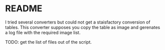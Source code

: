 # README

I tried several converters but could not get a staisfactory conversion of tables. This converter supposes you copy the table as image and gerenates a log file with the required image list.

TODO: get the list of files out of the script.
